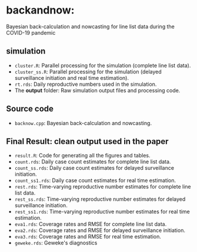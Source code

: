 # backandnow: 
Bayesian back-calculation and nowcasting for line list data during the COVID-19 pandemic

## simulation
- `cluster.R`: Parallel processing for the simulation (complete line list data). 
- `cluster_ss.R`: Parallel processing for the simulation (delayed surveillance initiation and real time estimation).
- `rt.rds`: Daily reproductive numbers used in the simulation.
- The **output** folder: Raw simulation output files and processing code. 

## Source code
- `backnow.cpp`: Bayesian back-calculation and nowcasting. 

## Final Result: clean output used in the paper
- `result.R`: Code for generating all the figures and tables.
- `count.rds`: Daily case count estimates for complete line list data.
- `count_ss.rds`: Daily case count estimates for delayed surveillance initiation.
- `count_ss1.rds`: Daily case count estimates for real time estimation.
- `rest.rds`: Time-varying reproductive number estimates for complete line list data.
- `rest_ss.rds`: Time-varying reproductive number estimates for delayed surveillance initiation.
- `rest_ss1.rds`: Time-varying reproductive number estimates for real time estimation.
- `eva1.rds`: Coverage rates and RMSE for complete line list data.
- `eva2.rds`: Coverage rates and RMSE for delayed surveillance initiation.
- `eva3.rds`: Coverage rates and RMSE for real time estimation.
- `geweke.rds`: Geweke's diagnostics 
